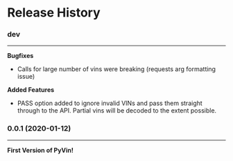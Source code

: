# Release History


### dev
-------

**Bugfixes**
- Calls for large number of vins were breaking (requests arg formatting issue)

**Added Features**
- PASS option added to ignore invalid VINs and pass them straight through to the API.  Partial vins will be decoded to the extent possible.

### 0.0.1 (2020-01-12)
----------------------

**First Version of PyVin!**
